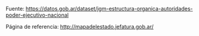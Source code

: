Fuente: https://datos.gob.ar/dataset/jgm-estructura-organica-autoridades-poder-ejecutivo-nacional

Página de referencia: http://mapadelestado.jefatura.gob.ar/

